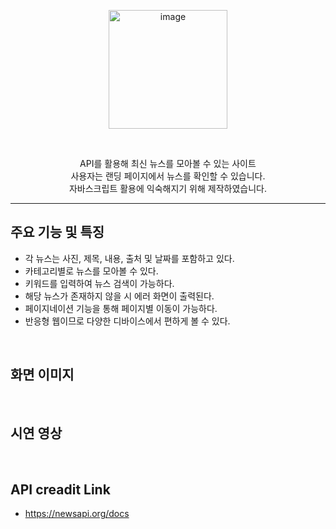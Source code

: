 <p align="center">
  <img src="https://img1.daumcdn.net/thumb/R1280x0/?scode=mtistory2&fname=https%3A%2F%2Fblog.kakaocdn.net%2Fdn%2Fcmbk8v%2FbtsAMoLnXr5%2FlIaXLEkTUKv6RAoPahcSdk%2Fimg.png" alt="image" height="190">
</p>

<br>

<p align="center">
  API를 활용해 최신 뉴스를 모아볼 수 있는 사이트<br>
  사용자는 랜딩 페이지에서 뉴스를 확인할 수 있습니다.<br>
  자바스크립트 활용에 익숙해지기 위해 제작하였습니다.
</p>

----

## 주요 기능 및 특징
- 각 뉴스는 사진, 제목, 내용, 출처 및 날짜를 포함하고 있다. <br>
- 카테고리별로 뉴스를 모아볼 수 있다. <br>
- 키워드를 입력하여 뉴스 검색이 가능하다. <br>
- 해당 뉴스가 존재하지 않을 시 에러 화면이 출력된다. <br>
- 페이지네이션 기능을 통해 페이지별 이동이 가능하다. <br>
- 반응형 웹이므로 다양한 디바이스에서 편하게 볼 수 있다. <br> 

<br>

## 화면 이미지

<br>

## 시연 영상

<br>

## API creadit Link
- https://newsapi.org/docs
